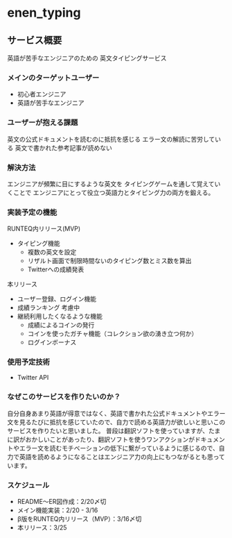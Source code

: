 # enen_typing

## サービス概要
英語が苦手なエンジニアのための
英文タイピングサービス

### メインのターゲットユーザー
- 初心者エンジニア
- 英語が苦手なエンジニア

### ユーザーが抱える課題
英文の公式ドキュメントを読むのに抵抗を感じる
エラー文の解読に苦労している
英文で書かれた参考記事が読めない

### 解決方法
エンジニアが頻繁に目にするような英文を
タイピングゲームを通して覚えていくことで
エンジニアにとって役立つ英語力とタイピング力の両方を鍛える。

### 実装予定の機能
RUNTEQ内リリース(MVP)
- タイピング機能
  - 複数の英文を設定
  - リザルト画面で制限時間ないのタイピング数とミス数を算出
  - Twitterへの成績発表

本リリース
- ユーザー登録、ログイン機能
- 成績ランキング
考慮中
- 継続利用したくなるような機能
  - 成績によるコインの発行
  - コインを使ったガチャ機能（コレクション欲の湧き立つ何か）
  - ログインボーナス

### 使用予定技術
- Twitter API

### なぜこのサービスを作りたいのか？
自分自身あまり英語が得意ではなく、英語で書かれた公式ドキュメントやエラー文を見るたびに抵抗を感じていたので、自力で読める英語力が欲しいと思いこのサービスを作りたいと思いました。
普段は翻訳ソフトを使っていますが、たまに訳がおかしいことがあったり、翻訳ソフトを使うワンアクションがドキュメントやエラー文を読むモチベーションの低下に繋がっているように感じるので、自力で英語を読めるようになることはエンジニア力の向上にもつながるとも思っています。


### スケジュール
- README〜ER図作成：2/20〆切
- メイン機能実装：2/20 - 3/16
- β版をRUNTEQ内リリース（MVP）：3/16〆切
- 本リリース：3/25